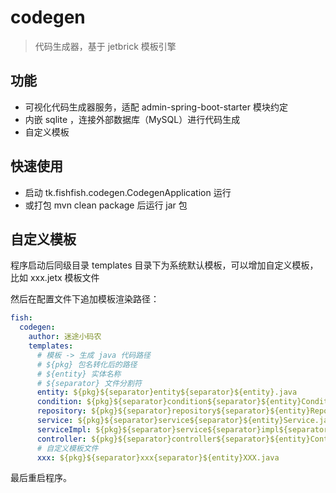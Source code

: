 # codegen

> 代码生成器，基于 jetbrick 模板引擎

## 功能

- 可视化代码生成器服务，适配 admin-spring-boot-starter 模块约定
- 内嵌 sqlite ，连接外部数据库（MySQL）进行代码生成
- 自定义模板

## 快速使用

- 启动 tk.fishfish.codegen.CodegenApplication 运行
- 或打包 mvn clean package 后运行 jar 包

## 自定义模板

程序启动后同级目录 templates 目录下为系统默认模板，可以增加自定义模板，比如 xxx.jetx 模板文件

然后在配置文件下追加模板渲染路径：

```yaml
fish:
  codegen:
    author: 迷途小码农
    templates:
      # 模板 -> 生成 java 代码路径
      # ${pkg} 包名转化后的路径
      # ${entity} 实体名称
      # ${separator} 文件分割符
      entity: ${pkg}${separator}entity${separator}${entity}.java
      condition: ${pkg}${separator}condition${separator}${entity}Condition.java
      repository: ${pkg}${separator}repository${separator}${entity}Repository.java
      service: ${pkg}${separator}service${separator}${entity}Service.java
      serviceImpl: ${pkg}${separator}service${separator}impl${separator}${entity}ServiceImpl.java
      controller: ${pkg}${separator}controller${separator}${entity}Controller.java
      # 自定义模板文件
      xxx: ${pkg}${separator}xxx{separator}${entity}XXX.java
```

最后重启程序。
